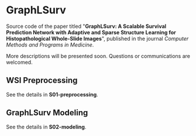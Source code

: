 # GraphLSurv 
Source code of the paper titled "**GraphLSurv: A Scalable Survival Prediction Network with Adaptive and Sparse Structure Learning for Histopathological Whole-Slide Images**", published in the journal *Computer Methods and Programs in Medicine*.

More descriptions will be presented soon. Questions or communications are welcomed.

## WSI Preprocessing

See the details in **S01-preprocessing**.

## GraphLSurv Modeling

See the details in **S02-modeling**.
